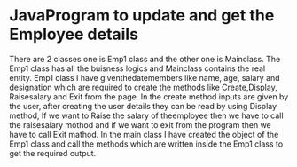 # JavaProgram to update and get the Employee details
There are 2 classes one is Emp1 class and the other one is Mainclass.
The Emp1 class has all the buisness logics and Mainclass contains the real entity.
Emp1 class I have giventhedatemembers like name, age, salary and designation which are required to create the methods like Create,Display, Raisesalary and Exit from the page.
In the create method inputs are given by the user, after creating the user details they can be read by using Display method, If we want to Raise the salary of theemployee then we have to call the raisesalary mothod and if we want to exit from the program then we have to call Exit mathod.
In the main class I have created the object of the Emp1 class and call the methods which are written inside the Emp1 class to get the required output.
